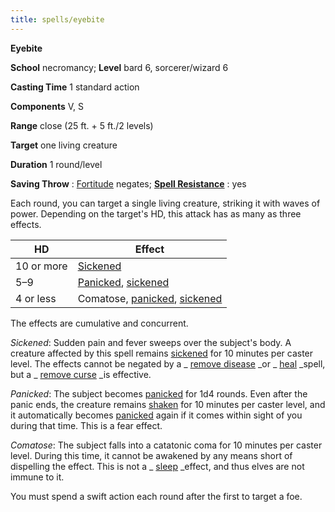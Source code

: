 ```yaml
---
title: spells/eyebite
---
```

 **Eyebite**

**School** necromancy; **Level** bard 6, sorcerer/wizard 6

**Casting Time** 1 standard action

**Components** V, S

**Range** close (25 ft. + 5 ft./2 levels)

**Target** one living creature

**Duration** 1 round/level

**Saving Throw** : [Fortitude](../combat#_fortitude) negates; **[Spell Resistance](../glossary#_spell-resistance)** : yes

Each round, you can target a single living creature, striking it with waves of power. Depending on the target's HD, this attack has as many as three effects.

| HD | Effect |
| --- | --- |
| 10 or more | [Sickened](../glossary#_sickened) |
| 5–9 | [Panicked](../glossary#_panicked), [sickened](../glossary#_sickened) |
| 4 or less | Comatose, [panicked](../glossary#_panicked), [sickened](../glossary#_sickened) |

The effects are cumulative and concurrent.

_Sickened_: Sudden pain and fever sweeps over the subject's body. A creature affected by this spell remains [sickened](../glossary#_sickened) for 10 minutes per caster level. The effects cannot be negated by a _ [remove disease](removeDisease#_remove-disease) _or _ [heal](heal#_heal) _spell, but a _ [remove curse](removeCurse#_remove-curse) _is effective.

_Panicked_: The subject becomes [panicked](../glossary#_panicked) for 1d4 rounds. Even after the panic ends, the creature remains [shaken](../glossary#_shaken) for 10 minutes per caster level, and it automatically becomes [panicked](../glossary#_panicked) again if it comes within sight of you during that time. This is a fear effect.

_Comatose_: The subject falls into a catatonic coma for 10 minutes per caster level. During this time, it cannot be awakened by any means short of dispelling the effect. This is not a _ [sleep](sleep#_sleep) _effect, and thus elves are not immune to it.

You must spend a swift action each round after the first to target a foe.

